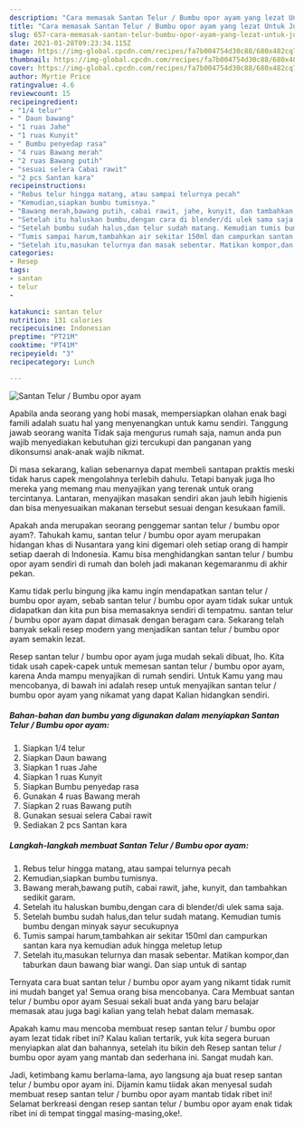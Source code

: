 ```yaml
---
description: "Cara memasak Santan Telur / Bumbu opor ayam yang lezat Untuk Jualan"
title: "Cara memasak Santan Telur / Bumbu opor ayam yang lezat Untuk Jualan"
slug: 657-cara-memasak-santan-telur-bumbu-opor-ayam-yang-lezat-untuk-jualan
date: 2021-01-28T09:23:34.115Z
image: https://img-global.cpcdn.com/recipes/fa7b004754d30c88/680x482cq70/santan-telur-bumbu-opor-ayam-foto-resep-utama.jpg
thumbnail: https://img-global.cpcdn.com/recipes/fa7b004754d30c88/680x482cq70/santan-telur-bumbu-opor-ayam-foto-resep-utama.jpg
cover: https://img-global.cpcdn.com/recipes/fa7b004754d30c88/680x482cq70/santan-telur-bumbu-opor-ayam-foto-resep-utama.jpg
author: Myrtie Price
ratingvalue: 4.6
reviewcount: 15
recipeingredient:
- "1/4 telur"
- " Daun bawang"
- "1 ruas Jahe"
- "1 ruas Kunyit"
- " Bumbu penyedap rasa"
- "4 ruas Bawang merah"
- "2 ruas Bawang putih"
- "sesuai selera Cabai rawit"
- "2 pcs Santan kara"
recipeinstructions:
- "Rebus telur hingga matang, atau sampai telurnya pecah"
- "Kemudian,siapkan bumbu tumisnya."
- "Bawang merah,bawang putih, cabai rawit, jahe, kunyit, dan tambahkan sedikit garam."
- "Setelah itu haluskan bumbu,dengan cara di blender/di ulek sama saja."
- "Setelah bumbu sudah halus,dan telur sudah matang. Kemudian tumis bumbu dengan minyak sayur secukupnya"
- "Tumis sampai harum,tambahkan air sekitar 150ml dan campurkan santan kara nya kemudian aduk hingga meletup letup"
- "Setelah itu,masukan telurnya dan masak sebentar. Matikan kompor,dan taburkan daun bawang biar wangi. Dan siap untuk di santap"
categories:
- Resep
tags:
- santan
- telur
- 

katakunci: santan telur  
nutrition: 131 calories
recipecuisine: Indonesian
preptime: "PT21M"
cooktime: "PT41M"
recipeyield: "3"
recipecategory: Lunch

---
```



![Santan Telur / Bumbu opor ayam](https://img-global.cpcdn.com/recipes/fa7b004754d30c88/680x482cq70/santan-telur-bumbu-opor-ayam-foto-resep-utama.jpg)

Apabila anda seorang yang hobi masak, mempersiapkan olahan enak bagi famili adalah suatu hal yang menyenangkan untuk kamu sendiri. Tanggung jawab seorang  wanita Tidak saja mengurus rumah saja, namun anda pun wajib menyediakan kebutuhan gizi tercukupi dan panganan yang dikonsumsi anak-anak wajib nikmat.

Di masa  sekarang, kalian sebenarnya dapat membeli santapan praktis meski tidak harus capek mengolahnya terlebih dahulu. Tetapi banyak juga lho mereka yang memang mau menyajikan yang terenak untuk orang tercintanya. Lantaran, menyajikan masakan sendiri akan jauh lebih higienis dan bisa menyesuaikan makanan tersebut sesuai dengan kesukaan famili. 



Apakah anda merupakan seorang penggemar santan telur / bumbu opor ayam?. Tahukah kamu, santan telur / bumbu opor ayam merupakan hidangan khas di Nusantara yang kini digemari oleh setiap orang di hampir setiap daerah di Indonesia. Kamu bisa menghidangkan santan telur / bumbu opor ayam sendiri di rumah dan boleh jadi makanan kegemaranmu di akhir pekan.

Kamu tidak perlu bingung jika kamu ingin mendapatkan santan telur / bumbu opor ayam, sebab santan telur / bumbu opor ayam tidak sukar untuk didapatkan dan kita pun bisa memasaknya sendiri di tempatmu. santan telur / bumbu opor ayam dapat dimasak dengan beragam cara. Sekarang telah banyak sekali resep modern yang menjadikan santan telur / bumbu opor ayam semakin lezat.

Resep santan telur / bumbu opor ayam juga mudah sekali dibuat, lho. Kita tidak usah capek-capek untuk memesan santan telur / bumbu opor ayam, karena Anda mampu menyajikan di rumah sendiri. Untuk Kamu yang mau mencobanya, di bawah ini adalah resep untuk menyajikan santan telur / bumbu opor ayam yang nikamat yang dapat Kalian hidangkan sendiri.

<!--inarticleads1-->

##### Bahan-bahan dan bumbu yang digunakan dalam menyiapkan Santan Telur / Bumbu opor ayam:

1. Siapkan 1/4 telur
1. Siapkan  Daun bawang
1. Siapkan 1 ruas Jahe
1. Siapkan 1 ruas Kunyit
1. Siapkan  Bumbu penyedap rasa
1. Gunakan 4 ruas Bawang merah
1. Siapkan 2 ruas Bawang putih
1. Gunakan sesuai selera Cabai rawit
1. Sediakan 2 pcs Santan kara




<!--inarticleads2-->

##### Langkah-langkah membuat Santan Telur / Bumbu opor ayam:

1. Rebus telur hingga matang, atau sampai telurnya pecah
1. Kemudian,siapkan bumbu tumisnya.
1. Bawang merah,bawang putih, cabai rawit, jahe, kunyit, dan tambahkan sedikit garam.
1. Setelah itu haluskan bumbu,dengan cara di blender/di ulek sama saja.
1. Setelah bumbu sudah halus,dan telur sudah matang. Kemudian tumis bumbu dengan minyak sayur secukupnya
1. Tumis sampai harum,tambahkan air sekitar 150ml dan campurkan santan kara nya kemudian aduk hingga meletup letup
1. Setelah itu,masukan telurnya dan masak sebentar. Matikan kompor,dan taburkan daun bawang biar wangi. Dan siap untuk di santap




Ternyata cara buat santan telur / bumbu opor ayam yang nikamt tidak rumit ini mudah banget ya! Semua orang bisa mencobanya. Cara Membuat santan telur / bumbu opor ayam Sesuai sekali buat anda yang baru belajar memasak atau juga bagi kalian yang telah hebat dalam memasak.

Apakah kamu mau mencoba membuat resep santan telur / bumbu opor ayam lezat tidak ribet ini? Kalau kalian tertarik, yuk kita segera buruan menyiapkan alat dan bahannya, setelah itu bikin deh Resep santan telur / bumbu opor ayam yang mantab dan sederhana ini. Sangat mudah kan. 

Jadi, ketimbang kamu berlama-lama, ayo langsung aja buat resep santan telur / bumbu opor ayam ini. Dijamin kamu tiidak akan menyesal sudah membuat resep santan telur / bumbu opor ayam mantab tidak ribet ini! Selamat berkreasi dengan resep santan telur / bumbu opor ayam enak tidak ribet ini di tempat tinggal masing-masing,oke!.

